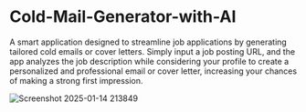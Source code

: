 # Cold-Mail-Generator-with-AI
A smart application designed to streamline job applications by generating tailored cold emails or cover letters. Simply input a job posting URL, and the app analyzes the job description while considering your profile to create a personalized and professional email or cover letter, increasing your chances of making a strong first impression.

![Screenshot 2025-01-14 213849](https://github.com/user-attachments/assets/8ab2b49a-6838-4ae5-ae76-7cf6bbe101f2)
